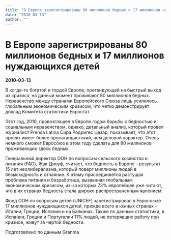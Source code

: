 ```yaml
---
title: "В Европе зарегистрированы 80 миллионов бедных и 17 миллионов нуждающихся детей"
date: "2010-03-13"
author: ""
---
```


# В Европе зарегистрированы 80 миллионов бедных и 17 миллионов нуждающихся детей

**2010-03-13** 

В когда-то богатой и гордой Европе, претендующей на быстрый выход из кризиса, на данный момент проживают 80 миллионов бедных. Неравенство между странами Европейского Союза лишь усилилось глобальным экономическим кризисом, что четко демонстрирует доклад Комитета статистики Евростат.

Этот год, 2010, провозглашен в Европе годом борьбы с бедностью и социальным неравенством, однако, детальный анализ, который провел журналист Prensa Latina Сира Родригес Цезар, показывает, что этот проект имеет более пропагандистский, чем деловой характер. Очень немного сможет Евросоюз в этом году сделать для 80 миллионов проживающих здесь бедных.

Генеральный директор ООН по вопросам сельского хозяйства и питания (FAO), Жак Диоуф, считает, что бедность в Европе - результат 15 лет неолиберализма, который поверг миллионы людей в безысходность и отчаяние. К этому присоединяется растущая проблема питания и безработица, вызванная глобальным экономическим кризисом, из-за которых 73% европейцев уже читают, что в их странах бедность стала широко распространенным явлением.

Фонд ООН по вопросам детей (UNICEF) зарегистрировал в Евросоюзе 17 миллионов нуждающихся детей, прежде всего в южных странах - Италии, Греции, Испании и на Балканах. Также по данным статистики, в Испании, Греции и Португалии 11% людей, не потерявших работу при кризисе, живут за чертой бедности.

Подготовлено по данным Granma